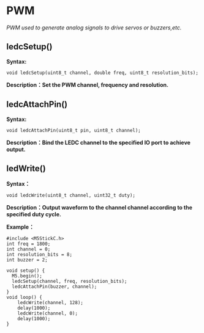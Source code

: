 # PWM

*PWM used to generate analog signals to drive servos or buzzers,etc.*

## ledcSetup()

**Syntax:**

`void ledcSetup(uint8_t channel, double freq, uint8_t resolution_bits);`

**Description：Set the PWM channel, frequency and resolution.**

## ledcAttachPin()

**Syntax:**

`void ledcAttachPin(uint8_t pin, uint8_t channel);`

**Description：Bind the LEDC channel to the specified IO port to achieve output.**

## ledWrite()

**Syntax：**

`void ledcWrite(uint8_t channel, uint32_t duty);`

**Description：Output waveform to the channel channel according to the specified duty cycle.**

**Example：**
```arduino
#include <M5StickC.h>
int freq = 1800;
int channel = 0;
int resolution_bits = 8;
int buzzer = 2;

void setup() {
  M5.begin();
  ledcSetup(channel, freq, resolution_bits);
  ledcAttachPin(buzzer, channel);
}
void loop() {
    ledcWrite(channel, 128);
    delay(1000);
    ledcWrite(channel, 0);
    delay(1000);
}
```